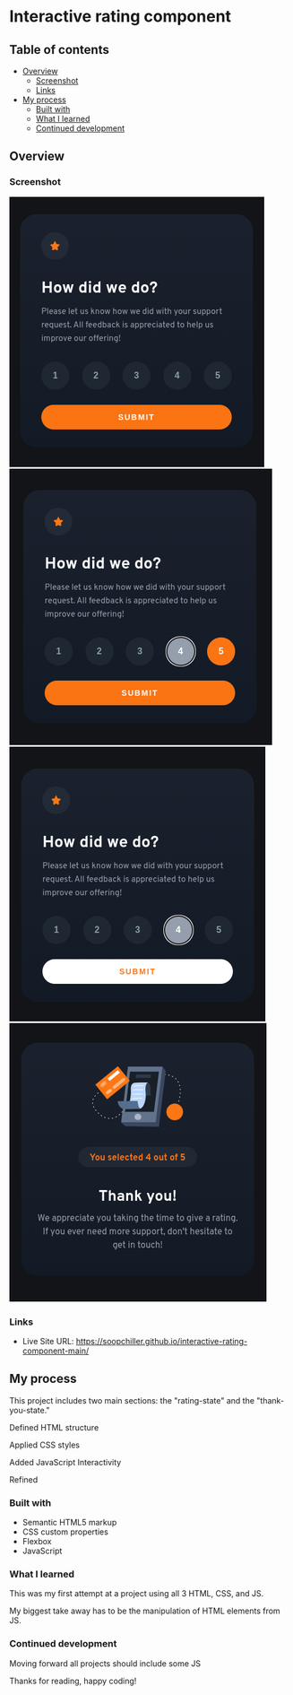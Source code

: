 # Interactive rating component 

 

## Table of contents

- [Overview](#overview)
  - [Screenshot](#screenshot)
  - [Links](#links)
- [My process](#my-process)
  - [Built with](#built-with)
  - [What I learned](#what-i-learned)
  - [Continued development](#continued-development)
  

## Overview



### Screenshot

![](./dsk-top-design.png)
![](./first-active-state.png)
![](./second-active-state.png)
![](./thank-you-state.png)

### Links

- Live Site URL: https://soopchiller.github.io/interactive-rating-component-main/

## My process

This project includes two main sections: the "rating-state" and the "thank-you-state." 

Defined HTML structure

Applied CSS styles 

Added JavaScript Interactivity

Refined


### Built with

- Semantic HTML5 markup
- CSS custom properties
- Flexbox
- JavaScript

### What I learned

This was my first attempt at a project using all 3 HTML, CSS, and JS. 

My biggest take away has to be the manipulation of HTML elements from JS.


### Continued development

Moving forward all projects should include some JS

Thanks for reading, happy coding!




